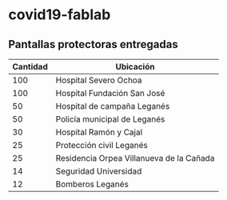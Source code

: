 # covid19-fablab

## Pantallas protectoras entregadas


<link rel="stylesheet" href="https://cdn.datatables.net/1.10.20/css/jquery.dataTables.min.css">

<script type="text/javascript" src="https://code.jquery.com/jquery-3.3.1.js"></script>
<script type="text/javascript" src="https://cdn.datatables.net/1.10.20/js/jquery.dataTables.min.js"></script>

<script type="text/javascript">
$(document).ready(function() {
    $('#example').DataTable({"paging": false, "searching": false, "info": false});
} );
</script>


<table id="example" class="display" style="width:100%">
    <thead>
        <tr>
            <th>Cantidad</th>
            <th>Ubicación</th>
        </tr>
    </thead>
    <tbody>
        <tr><td>100</td><td>Hospital Severo Ochoa</td></tr>
        <tr><td>100</td><td>Hospital Fundación San José</td></tr>
        <tr><td>50</td><td>Hospital de campaña Leganés</td></tr>
        <tr><td>50</td><td>Policía municipal de Leganés</td></tr>
        <tr><td>30</td><td>Hospital Ramón y Cajal</td></tr>
        <tr><td>25</td><td>Protección civil Leganés</td></tr>
        <tr><td>25</td><td>Residencia Orpea Villanueva de la Cañada</td></tr>
        <tr><td>14</td><td>Seguridad Universidad</td></tr>
        <tr><td>12</td><td>Bomberos Leganés</td></tr>
    </tbody>
</table>
